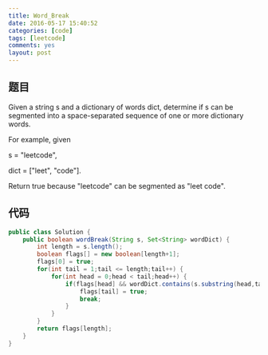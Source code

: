 ```yaml
---
title: Word_Break
date: 2016-05-17 15:40:52
categories: [code]
tags: [leetcode]
comments: yes
layout: post
---
```


## 题目

Given a string s and a dictionary of words dict, determine if s can be segmented into a space-separated sequence of one or more dictionary words.

For example, given

s = "leetcode",

dict = ["leet", "code"].

Return true because "leetcode" can be segmented as "leet code".

## 代码

```java
public class Solution {
    public boolean wordBreak(String s, Set<String> wordDict) {
        int length = s.length();
        boolean flags[] = new boolean[length+1];
        flags[0] = true;
        for(int tail = 1;tail <= length;tail++) {
            for(int head = 0;head < tail;head++) {
                if(flags[head] && wordDict.contains(s.substring(head,tail))) {
                    flags[tail] = true;
                    break;
                }
            }
        }
        return flags[length];
    }
}
```
